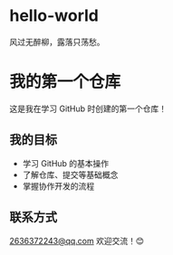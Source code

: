 # hello-world
风过无醉柳，露落只荡愁。

# 我的第一个仓库

这是我在学习 GitHub 时创建的第一个仓库！

## 我的目标

- 学习 GitHub 的基本操作
- 了解仓库、提交等基础概念
- 掌握协作开发的流程

## 联系方式
2636372243@qq.com
欢迎交流！😊
